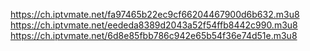 https://ch.iptvmate.net/fa97465b22ec9cf66204467900d6b632.m3u8
https://ch.iptvmate.net/eededa8389d2043a52f54ffb8442c990.m3u8
https://ch.iptvmate.net/6d8e85fbb786c942e65b54f36e74d51e.m3u8

